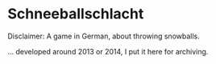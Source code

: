 # Schneeballschlacht

Disclaimer: A game in German, about throwing snowballs.

... developed around 2013 or 2014, I put it here for archiving.
